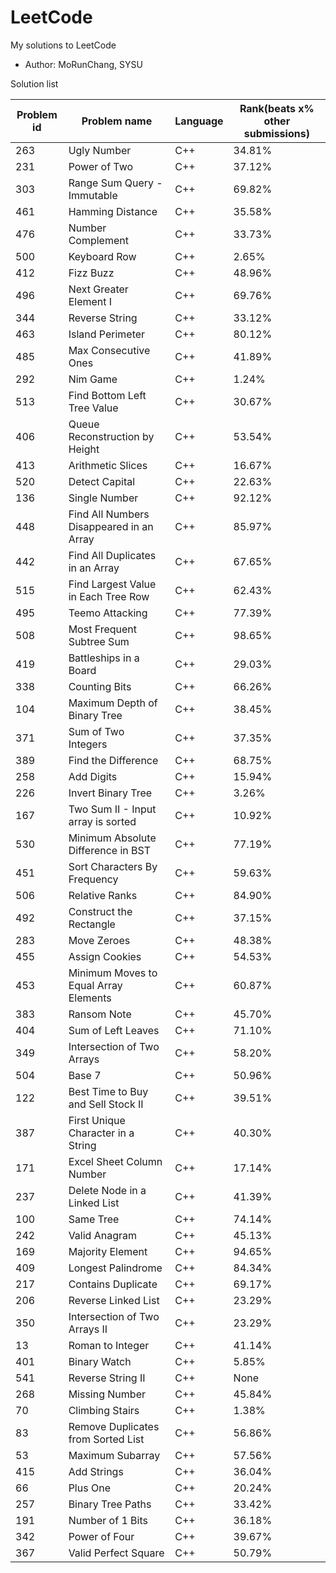 # LeetCode
My solutions to LeetCode


+ Author: MoRunChang, SYSU


Solution list

Problem id|Problem name|Language|Rank(beats x% other submissions)
---|---|---|---
263|Ugly Number|C++|34.81%
231|Power of Two|C++|37.12%
303|Range Sum Query - Immutable|C++|69.82%
461|Hamming Distance|C++|35.58%
476|Number Complement|C++|33.73%
500|Keyboard Row|C++|2.65%
412|Fizz Buzz|C++|48.96%
496|Next Greater Element I|C++|69.76%
344|Reverse String|C++|33.12%
463|Island Perimeter|C++|80.12%
485|Max Consecutive Ones|C++|41.89%
292|Nim Game|C++|1.24%
513|Find Bottom Left Tree Value|C++|30.67%
406|Queue Reconstruction by Height|C++|53.54%
413|Arithmetic Slices|C++|16.67%
520|Detect Capital|C++|22.63%
136|Single Number|C++|92.12%
448|Find All Numbers Disappeared in an Array|C++|85.97%
442|Find All Duplicates in an Array|C++|67.65%
515|Find Largest Value in Each Tree Row|C++|62.43%
495|Teemo Attacking|C++|77.39%
508|Most Frequent Subtree Sum|C++|98.65%
419|Battleships in a Board|C++|29.03%
338|Counting Bits|C++|66.26%
104|Maximum Depth of Binary Tree|C++|38.45%
371|Sum of Two Integers|C++|37.35%
389|Find the Difference|C++|68.75%
258|Add Digits|C++|15.94%
226|Invert Binary Tree|C++|3.26%
167|Two Sum II - Input array is sorted|C++|10.92%
530|Minimum Absolute Difference in BST|C++|77.19%
451|Sort Characters By Frequency|C++|59.63%
506|Relative Ranks|C++|84.90%
492|Construct the Rectangle|C++|37.15%
283|Move Zeroes|C++|48.38%
455|Assign Cookies|C++|54.53%
453|Minimum Moves to Equal Array Elements|C++|60.87%
383|Ransom Note|C++|45.70%
404|Sum of Left Leaves|C++|71.10%
349|Intersection of Two Arrays|C++|58.20%
504|Base 7|C++|50.96% 
122|Best Time to Buy and Sell Stock II|C++|39.51%
387|First Unique Character in a String|C++|40.30%
171|Excel Sheet Column Number|C++|17.14%
237|Delete Node in a Linked List|C++|41.39%
100|Same Tree|C++|74.14%
242|Valid Anagram|C++|45.13%
169|Majority Element|C++|94.65%
409|Longest Palindrome|C++|84.34%
217|Contains Duplicate|C++|69.17%
206|Reverse Linked List|C++|23.29%
350|Intersection of Two Arrays II|C++|23.29%
13|Roman to Integer|C++|41.14%
401|Binary Watch|C++|5.85%
541|Reverse String II|C++|None
268|Missing Number|C++|45.84%
70|Climbing Stairs|C++|1.38%
83|Remove Duplicates from Sorted List|C++|56.86%
53|Maximum Subarray|C++|57.56%
415|Add Strings|C++|36.04%
66|Plus One|C++|20.24%
257|Binary Tree Paths|C++|33.42%
191|Number of 1 Bits|C++|36.18%
342|Power of Four|C++|39.67%
367|Valid Perfect Square|C++|50.79%



